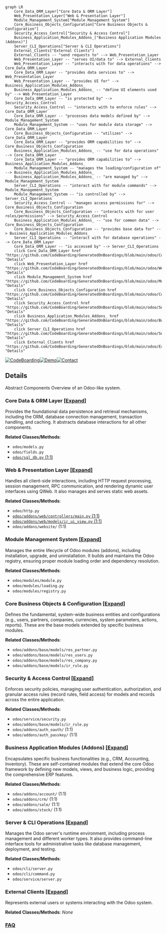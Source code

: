 ```mermaid
graph LR
    Core_Data_ORM_Layer["Core Data & ORM Layer"]
    Web_Presentation_Layer["Web & Presentation Layer"]
    Module_Management_System["Module Management System"]
    Core_Business_Objects_Configuration["Core Business Objects & Configuration"]
    Security_Access_Control["Security & Access Control"]
    Business_Application_Modules_Addons_["Business Application Modules (Addons)"]
    Server_CLI_Operations["Server & CLI Operations"]
    External_Clients["External Clients"]
    External_Clients -- "send requests to" --> Web_Presentation_Layer
    Web_Presentation_Layer -- "serves UI/data to" --> External_Clients
    Web_Presentation_Layer -- "interacts with for data operations" --> Core_Data_ORM_Layer
    Core_Data_ORM_Layer -- "provides data services to" --> Web_Presentation_Layer
    Web_Presentation_Layer -- "provides UI for" --> Business_Application_Modules_Addons_
    Business_Application_Modules_Addons_ -- "define UI elements used by" --> Web_Presentation_Layer
    Core_Data_ORM_Layer -- "is protected by" --> Security_Access_Control
    Security_Access_Control -- "interacts with to enforce rules" --> Core_Data_ORM_Layer
    Core_Data_ORM_Layer -- "processes data models defined by" --> Module_Management_System
    Module_Management_System -- "uses for module data storage" --> Core_Data_ORM_Layer
    Core_Business_Objects_Configuration -- "utilizes" --> Core_Data_ORM_Layer
    Core_Data_ORM_Layer -- "provides ORM capabilities to" --> Core_Business_Objects_Configuration
    Business_Application_Modules_Addons_ -- "use for data operations" --> Core_Data_ORM_Layer
    Core_Data_ORM_Layer -- "provides ORM capabilities to" --> Business_Application_Modules_Addons_
    Module_Management_System -- "manages the loading/configuration of" --> Business_Application_Modules_Addons_
    Business_Application_Modules_Addons_ -- "are managed by" --> Module_Management_System
    Server_CLI_Operations -- "interact with for module commands" --> Module_Management_System
    Module_Management_System -- "is controlled by" --> Server_CLI_Operations
    Security_Access_Control -- "manages access permissions for" --> Core_Business_Objects_Configuration
    Core_Business_Objects_Configuration -- "interacts with for user roles/permissions" --> Security_Access_Control
    Business_Application_Modules_Addons_ -- "use for common data" --> Core_Business_Objects_Configuration
    Core_Business_Objects_Configuration -- "provides base data for" --> Business_Application_Modules_Addons_
    Server_CLI_Operations -- "interact with for database operations" --> Core_Data_ORM_Layer
    Core_Data_ORM_Layer -- "is accessed by" --> Server_CLI_Operations
    click Core_Data_ORM_Layer href "https://github.com/CodeBoarding/GeneratedOnBoardings/blob/main/odoo/Core_Data_ORM_Layer.md" "Details"
    click Web_Presentation_Layer href "https://github.com/CodeBoarding/GeneratedOnBoardings/blob/main/odoo/Web_Presentation_Layer.md" "Details"
    click Module_Management_System href "https://github.com/CodeBoarding/GeneratedOnBoardings/blob/main/odoo/Module_Management_System.md" "Details"
    click Core_Business_Objects_Configuration href "https://github.com/CodeBoarding/GeneratedOnBoardings/blob/main/odoo/Core_Business_Objects_Configuration.md" "Details"
    click Security_Access_Control href "https://github.com/CodeBoarding/GeneratedOnBoardings/blob/main/odoo/Security_Access_Control.md" "Details"
    click Business_Application_Modules_Addons_ href "https://github.com/CodeBoarding/GeneratedOnBoardings/blob/main/odoo/Business_Application_Modules_Addons_.md" "Details"
    click Server_CLI_Operations href "https://github.com/CodeBoarding/GeneratedOnBoardings/blob/main/odoo/Server_CLI_Operations.md" "Details"
    click External_Clients href "https://github.com/CodeBoarding/GeneratedOnBoardings/blob/main/odoo/External_Clients.md" "Details"
```

[![CodeBoarding](https://img.shields.io/badge/Generated%20by-CodeBoarding-9cf?style=flat-square)](https://github.com/CodeBoarding/CodeBoarding)[![Demo](https://img.shields.io/badge/Try%20our-Demo-blue?style=flat-square)](https://www.codeboarding.org/demo)[![Contact](https://img.shields.io/badge/Contact%20us%20-%20contact@codeboarding.org-lightgrey?style=flat-square)](mailto:contact@codeboarding.org)

## Details

Abstract Components Overview of an Odoo-like system.

### Core Data & ORM Layer [[Expand]](./Core_Data_ORM_Layer.md)
Provides the foundational data persistence and retrieval mechanisms, including the ORM, database connection management, transaction handling, and caching. It abstracts database interactions for all other components.


**Related Classes/Methods**:

- `odoo/models.py`
- `odoo/fields.py`
- <a href="https://github.com/odoo/odoo/blob/18.0/odoo/sql_db.py#L1-L1" target="_blank" rel="noopener noreferrer">`odoo/sql_db.py` (1:1)</a>


### Web & Presentation Layer [[Expand]](./Web_Presentation_Layer.md)
Handles all client-side interactions, including HTTP request processing, session management, RPC communication, and rendering dynamic user interfaces using QWeb. It also manages and serves static web assets.


**Related Classes/Methods**:

- `odoo/http.py`
- <a href="https://github.com/odoo/odoo/blob/18.0/addons/web/controllers/main.py#L1-L1" target="_blank" rel="noopener noreferrer">`odoo/addons/web/controllers/main.py` (1:1)</a>
- <a href="https://github.com/odoo/odoo/blob/18.0/addons/web/models/ir_ui_view.py#L1-L1" target="_blank" rel="noopener noreferrer">`odoo/addons/web/models/ir_ui_view.py` (1:1)</a>
- `odoo/addons/website/` (1:1)


### Module Management System [[Expand]](./Module_Management_System.md)
Manages the entire lifecycle of Odoo modules (addons), including installation, upgrade, and uninstallation. It builds and maintains the Odoo registry, ensuring proper module loading order and dependency resolution.


**Related Classes/Methods**:

- `odoo/modules/module.py`
- `odoo/modules/loading.py`
- `odoo/modules/registry.py`


### Core Business Objects & Configuration [[Expand]](./Core_Business_Objects_Configuration.md)
Defines the fundamental, system-wide business entities and configurations (e.g., users, partners, companies, currencies, system parameters, actions, reports). These are the base models extended by specific business modules.


**Related Classes/Methods**:

- `odoo/addons/base/models/res_partner.py`
- `odoo/addons/base/models/res_users.py`
- `odoo/addons/base/models/res_company.py`
- `odoo/addons/base/models/ir_rule.py`


### Security & Access Control [[Expand]](./Security_Access_Control.md)
Enforces security policies, managing user authentication, authorization, and granular access rules (record rules, field access) for models and records across the entire application.


**Related Classes/Methods**:

- `odoo/service/security.py`
- `odoo/addons/base/models/ir_rule.py`
- `odoo/addons/auth_oauth/` (1:1)
- `odoo/addons/auth_passkey/` (1:1)


### Business Application Modules (Addons) [[Expand]](./Business_Application_Modules_Addons_.md)
Encapsulates specific business functionalities (e.g., CRM, Accounting, Inventory). These are self-contained modules that extend the core Odoo framework by defining new models, views, and business logic, providing the comprehensive ERP features.


**Related Classes/Methods**:

- `odoo/addons/account/` (1:1)
- `odoo/addons/crm/` (1:1)
- `odoo/addons/sale/` (1:1)
- `odoo/addons/stock/` (1:1)


### Server & CLI Operations [[Expand]](./Server_CLI_Operations.md)
Manages the Odoo server's runtime environment, including process management and different worker types. It also provides command-line interface tools for administrative tasks like database management, deployment, and testing.


**Related Classes/Methods**:

- `odoo/cli/server.py`
- `odoo/cli/command.py`
- `odoo/service/server.py`


### External Clients [[Expand]](./External_Clients.md)
Represents external users or systems interacting with the Odoo system.


**Related Classes/Methods**: _None_



### [FAQ](https://github.com/CodeBoarding/GeneratedOnBoardings/tree/main?tab=readme-ov-file#faq)